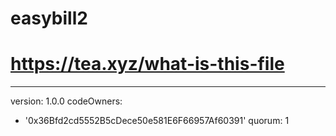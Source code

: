 # easybill2
# https://tea.xyz/what-is-this-file
---
version: 1.0.0
codeOwners:
  - '0x36Bfd2cd5552B5cDece50e581E6F66957Af60391'
quorum: 1
